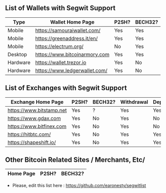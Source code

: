 ## List of Wallets with Segwit Support

Type | Wallet Home Page | P2SH? | BECH32?
---------- | ------------ | ------------- | --------------
Mobile | <https://samouraiwallet.com/> | Yes | Yes
Mobile | <https://greenaddress.it/en/> | Yes | Yes
Mobile | <https://electrum.org/> | No | Yes
Desktop | <https://www.bitcoinarmory.com> | Yes | Yes
Hardware | <https://wallet.trezor.io> | Yes | No
Hardware | <https://www.ledgerwallet.com/> | Yes | No


## List of Exchanges with Segwit  Support

Exchange Home Page | P2SH? | BECH32? | Withdrawal | Deposit
------------ | ------------- | -------------- | -------- | --------
<https://www.bitstamp.net> | Yes | ? | Yes | Yes
<https://www.gdax.com> | Yes | No | Yes | No
<https://www.bitfinex.com> | Yes | No | Yes | No
<https://hitbtc.com/> | Yes | No | Yes | Yes
<https://shapeshift.io/> | Yes | No | Yes | Yes

## Other Bitcoin Related Sites / Merchants, Etc/

Home Page | P2SH? | BECH32?
------------ | ------------- | --------------


* Please, edit this list here : https://github.com/earonesty/segwitlist
